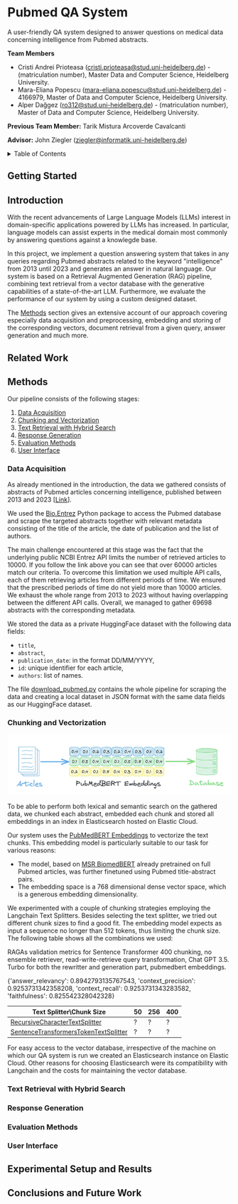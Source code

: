 # Pubmed QA System

A user-friendly QA system designed to answer questions on medical data concerning intelligence from Pubmed abstracts.  

**Team Members**
- Cristi Andrei Prioteasa (cristi.prioteasa@stud.uni-heidelberg.de) - (matriculation number), Master Data and Computer Science, Heidelberg University.
- Mara-Eliana Popescu (mara-eliana.popescu@stud.uni-heidelberg.de) - 4166979, Master of Data and Computer Science, Heidelberg University.
- Alper Dağgez (ro312@stud.uni-heidelberg.de) - (matriculation number), Master of Data and Computer Science, Heidelberg University.

**Previous Team Member:** Tarik Mistura Arcoverde Cavalcanti

**Advisor:**
John Ziegler (ziegler@informatik.uni-heidelberg.de)

<!-- TABLE OF CONTENTS -->
<details>
  <summary>Table of Contents</summary>
  <ul>
    <li><a href="#getting-started">Getting Started</a></li>
    <li><a href="#introduction">Introduction</a></li>
    <li><a href="#related-work">Related Work</a></li>
    <li><a href="#methods">Methods</a></li>
    <li><a href="#experimental-setup-and-results">Experimental Setup and Results</a></li>
    <li><a href="#conclusions-and-future-work">Conclusions and Future Work</a></li>
  </ul>
</details>

## Getting Started

## Introduction
With the recent advancements of Large Language Models (LLMs) interest in domain-specific applications powered by LLMs has increased. In particular, language models can assist experts in the medical domain most commonly by answering questions against a knowlegde base.

In this project, we implement a question answering system that takes in any queries regarding Pubmed abstracts related to the keyword "intelligence" from 2013 until 2023 and generates an answer in natural language.
Our system is based on a Retrieval Augmented Generation (RAG) pipeline, combining text retrieval from a vector database with the generative capabilities of a state-of-the-art LLM.
Furthermore, we evaluate the performance of our system by using a custom designed dataset.

The [Methods](#methods) section gives an extensive account of our approach covering especially data acquisition and preprocessing, embedding and storing of the corresponding vectors, document retrieval from a given query, answer generation and much more.

## Related Work

## Methods
Our pipeline consists of the following stages:
<ol>
  <li><a href="#data-acquisition">Data Acquisition</a></li>
  <li><a href="#chunking-and-vectorization">Chunking and Vectorization</a></li>
  <li><a href="#text-retrieval-with-hybrid-search">Text Retrieval with Hybrid Search</a></li>
  <li><a href="#response-generation">Response Generation</a></li>
  <li><a href="#evaluation-methods">Evaluation Methods</a></li>
  <li><a href="#user-interface">User Interface</a></li>
</ol>

### Data Acquisition
As already mentioned in the introduction, the data we gathered consists of abstracts of Pubmed articles concerning intelligence, published between 2013 and 2023 [[Link](https://pubmed.ncbi.nlm.nih.gov/?term=intelligence+%5BTitle%2Fabstract%5D&filter=simsearch1.fha&filter=years.2014-2024&sort=date)].

We used the [Bio.Entrez](https://biopython.org/docs/1.75/api/Bio.Entrez.html) Python package to access the Pubmed database and scrape the targeted abstracts together with relevant metadata consisting of the title of the article, the date of publication and the list of authors.

The main challenge encountered at this stage was the fact that the underlying public NCBI Entrez API limits the number of retrieved articles to 10000. If you follow the link above you can see that over 60000 articles match our criteria. To overcome this limitation we used multiple API calls, each of them retrieving articles from different periods of time. We ensured that the prescribed periods of time do not yield more than 10000 articles. We exhaust the whole range from 2013 to 2023 without having overlapping between the different API calls. Overall, we managed to gather 69698 abstracts with the corresponding metadata.

We stored the data as a private HuggingFace dataset with the following data fields:
- `title`,
- `abstract`,
- `publication_date`: in the format DD/MM/YYYY,
- `id`: unique identifier for each article,
- `authors`: list of names.

The file [download_pubmed.py](src/download_pubmed.py) contains the whole pipeline for scraping the data and creating a local dataset in JSON format with the same data fields as our HuggingFace dataset.

### Chunking and Vectorization

![Image](images/embedding-model.png)

To be able to perform both lexical and semantic search on the gathered data, we chunked each abstract, embedded each chunk and stored all embeddings in an index in Elasticsearch hosted on Elastic Cloud.

Our system uses the [PubMedBERT Embeddings](https://huggingface.co/NeuML/pubmedbert-base-embeddings) to vectorize the text chunks. This embedding model is particularly suitable to our task for various reasons:
- The model, based on [MSR BiomedBERT](https://huggingface.co/microsoft/BiomedNLP-BiomedBERT-base-uncased-abstract-fulltext) already pretrained on full Pubmed articles, was further finetuned using Pubmed title-abstract pairs.
- The embedding space is a 768 dimensional dense vector space, which is a generous embedding dimensionality.

We experimented with a couple of chunking strategies employing the Langchain Text Splitters. Besides selecting the text splitter, we tried out different chunk sizes to find a good fit. The embedding model expects as input a sequence no longer than 512 tokens, thus limiting the chunk size. The following table shows all the combinations we used:


RAGAs validation metrics for Sentence Transformer 400 chunking, no ensemble retriever, read-write-retrieve query transformation, Chat GPT 3.5. Turbo for both the rewritter and generation part, pubmedbert embeddings.

{'answer_relevancy': 0.8942793135767543,
 'context_precision': 0.9253731342358208,
 'context_recall': 0.9253731343283582,
 'faithfulness': 0.825542328042328}

<!-- Use ✅ or  ❌ -->
| Text Splitter\Chunk Size | 50 | 256 | 400 |
|--------------------------|----|-----|-----|
| [RecursiveCharacterTextSplitter](https://python.langchain.com/docs/modules/data_connection/document_transformers/recursive_text_splitter) | ? | ? | ? |
| [SentenceTransformersTokenTextSplitter](https://python.langchain.com/docs/modules/data_connection/document_transformers/split_by_token) | ? | ? | ? |

For easy access to the vector database, irrespective of the machine on which our QA system is run we created an Elasticsearch instance on Elastic Cloud. Other reasons for choosing Elasticsearch were its compatibility with Langchain and the costs for maintaining the vector database.

### Text Retrieval with Hybrid Search

### Response Generation

### Evaluation Methods

### User Interface

## Experimental Setup and Results

## Conclusions and Future Work